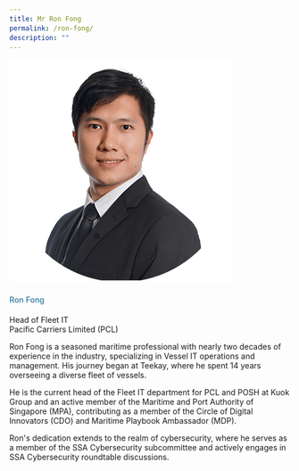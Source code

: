 ```yaml
---
title: Mr Ron Fong
permalink: /ron-fong/
description: ""
---
```

<div class="row"> <div class="col is-3"> <img src="/images/Speakers_23/Session3/ron fong-min.png"> </div> <div class="col is-9 speaker-details"> <h4>Ron Fong</h4> <p>Head of Fleet IT <br> Pacific Carriers Limited (PCL) <br> </p> <p>Ron Fong is a seasoned maritime professional with nearly two decades of experience in the industry, specializing in Vessel IT operations and management. His journey began at Teekay, where he spent 14 years overseeing a diverse fleet of vessels.</p> <p>He is the current head of the Fleet IT department for PCL and POSH at Kuok Group and an active member of the Maritime and Port Authority of Singapore (MPA), contributing as a member of the Circle of Digital Innovators (CDO) and Maritime Playbook Ambassador (MDP).</p> <p>Ron's dedication extends to the realm of cybersecurity, where he serves as a member of the SSA Cybersecurity subcommittee and actively engages in SSA Cybersecurity roundtable discussions. </p> </div> </div>








<style type="text/css"> 
    .is-left{
      text-align: left;
    }
    h4{
      font-weight: 500; 
      color: #337B9A !important;
    }
     .speaker-details p { text-align: justified; }
  </style>
